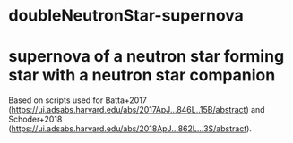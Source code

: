 # doubleNeutronStar-supernova
# supernova of a neutron star forming star with a neutron star companion

Based on scripts used for Batta+2017 (https://ui.adsabs.harvard.edu/abs/2017ApJ...846L..15B/abstract) and Schoder+2018 (https://ui.adsabs.harvard.edu/abs/2018ApJ...862L...3S/abstract).
 
